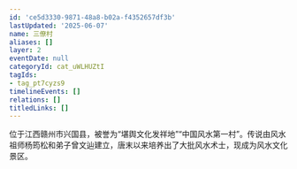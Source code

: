 ```yaml
---
id: 'ce5d3330-9871-48a8-b02a-f4352657df3b'
lastUpdated: '2025-06-07'
name: 三僚村
aliases: []
layer: 2
eventDate: null
categoryId: cat_uWLHUZtI
tagIds:
- tag_pt7cyzs9
timelineEvents: []
relations: []
titledLinks: []
---
```

位于江西赣州市兴国县，被誉为“堪舆文化发祥地”“中国风水第一村”。传说由风水祖师杨筠松和弟子曾文辿建立，唐末以来培养出了大批风水术士，现成为风水文化景区。
